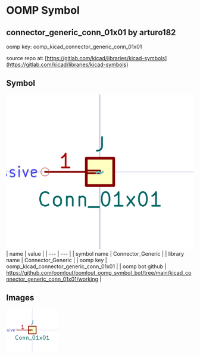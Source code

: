 # OOMP Symbol  
## connector_generic_conn_01x01  by arturo182  
  
oomp key: oomp_kicad_connector_generic_conn_01x01  
  
source repo at: [https://gitlab.com/kicad/libraries/kicad-symbols](https://gitlab.com/kicad/libraries/kicad-symbols)  
## Symbol  
  
[![working.png](working_600.png)](working.png)  
| name | value | 
| --- | --- | 
| symbol name | Connector_Generic | 
| library name | Connector_Generic | 
| oomp key | oomp_kicad_connector_generic_conn_01x01 | 
| oomp bot github | https://github.com/oomlout/oomlout_oomp_symbol_bot/tree/main/kicad_connector_generic_conn_01x01/working | 
## Images  
  
[![working.png](working_140.png)](working.png)  

